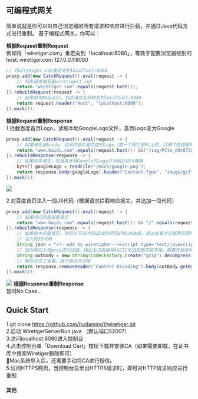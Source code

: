 ## 可编程式网关
简单说就是你可以对自己浏览器的所有请求和响应进行拦截，并通过Java代码方式进行重制。
基于编程式网关，你可以：

**根据Request重制Request**    
例如将「wiretiger.com」重定向到「localhost:8080」，等效于配置浏览器级别的host:   wiretiger.com    127.0.0.1:8080  

```java
// 将wiretiger.com重定向到localhost:8080
proxy.add(new CatchRequest().eval(request -> {
    // 判断请求域名是wiretigert.com
    return "wiretiger.com".equals(request.host());
}).rebuildRequest(request -> {
    // 如果命中Request，则将请求实际转发到localhost:8080
    return request.header("Host", "localhost:8080");
}).mock());
```

**根据Request重制Response**    
1.拦截百度首页Logo，读取本地GoogleLogo文件，首页Logo变为Google
```java
proxy.add(new CatchRequest().eval(request -> {
    // 如果域名是baidu，访问的图片是百度的Logo（第一个图片是PC上的，后两个路径是移动端的Logo）
    return "www.baidu.com".equals(request.host()) &&("/img/PCtm_d9c8750bed0b3c7d089fa7d55720d6cf.png".equals(request.uri()) || "/img/flexible/logo/pc/result.png".equals(request.uri()) || "/img/flexible/logo/pc/result@2.png".equals(request.uri()));
}).rebuildResponse(response -> {
    // 如果命中请求，则读取本地Google的Logo并对响应进行替换
    byte[] googleLogo = readFile("/mock/google.png");
    return response.body(googleLogo).header("Content-Type", "image/gif");
}).mock());
```
![](https://github.com/hudaming1/wiretiger/blob/master/Show.png)

2.对百度首页注入一段JS代码（根据请求拦截响应报文，并追加一段代码）
```java
proxy.add(new CatchRequest().eval(request -> {
    // 如果访问的是百度首页
    return "www.baidu.com".equals(request.host()) && "/".equals(request.uri());
}).rebuildResponse(response -> {
    // 如果命中百度首页，则将以下JS代码追加到网页HTML的末尾，通过查看浏览器网页源代码也会发现在末尾处多了一段JS
    // 注入的JS代码
    String json = "<!--add by wiretigher--><script type='text/javascript'>alert('Wiretiger say hello');</script>";
    // 因为响应头是gzip进行压缩，因此无法直接将ASCII串追加到内容末尾，需要先将原响应报文解压，在将JS追加到末尾
    String outBody = new String(CodecFactory.create("gzip").decompress(response.body())) + json;
    // 解压后为了省事，就不再进行压缩
    return response.removeHeader("Content-Encoding").body(outBody.getBytes());
}).mock());
```
![](https://github.com/hudaming1/wiretiger/blob/master/Show2.png)
**根据Response重制Response**  
暂时No Case...

## Quick Start
1.git clone https://github.com/hudaming1/wiretiger.git   
2.启动 WiretigerServerRun.java （默认端口52007）   
3.访问localhost:8080进入控制台    
4.点击控制台单「Download Cert」按钮下载并安装CA（如果需要卸载，在证书库中搜索Wiretiger删除即可）   
🌟Mac系统导入后，还需要手动将CA进行授信。    
5.访问HTTPS网页，当控制台显示出HTTPS请求时，即可对HTTP请求响应进行重制   

#### 其他
